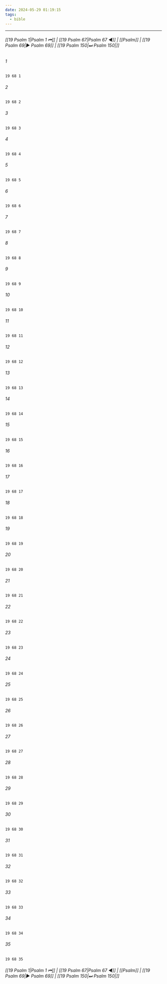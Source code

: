 ```yaml
---
date: 2024-05-29 01:19:15
tags:
  - bible
---
```

___

###### [[19 Psalm 1|Psalm 1 ⏮]] | [[19 Psalm 67|Psalm 67 ◀]] | [[Psalm]] | [[19 Psalm 69|▶ Psalm 69]] | [[19 Psalm 150|⏭ Psalm 150|]]

###### 1
``` verse
19 68 1 
```
###### 2
``` verse
19 68 2 
```
###### 3
``` verse
19 68 3 
```
###### 4
``` verse
19 68 4 
```
###### 5
``` verse
19 68 5 
```
###### 6
``` verse
19 68 6 
```
###### 7
``` verse
19 68 7 
```
###### 8
``` verse
19 68 8 
```
###### 9
``` verse
19 68 9 
```
###### 10
``` verse
19 68 10 
```
###### 11
``` verse
19 68 11 
```
###### 12
``` verse
19 68 12 
```
###### 13
``` verse
19 68 13 
```
###### 14
``` verse
19 68 14 
```
###### 15
``` verse
19 68 15 
```
###### 16
``` verse
19 68 16 
```
###### 17
``` verse
19 68 17 
```
###### 18
``` verse
19 68 18 
```
###### 19
``` verse
19 68 19 
```
###### 20
``` verse
19 68 20 
```
###### 21
``` verse
19 68 21 
```
###### 22
``` verse
19 68 22 
```
###### 23
``` verse
19 68 23 
```
###### 24
``` verse
19 68 24 
```
###### 25
``` verse
19 68 25 
```
###### 26
``` verse
19 68 26 
```
###### 27
``` verse
19 68 27 
```
###### 28
``` verse
19 68 28 
```
###### 29
``` verse
19 68 29 
```
###### 30
``` verse
19 68 30 
```
###### 31
``` verse
19 68 31 
```
###### 32
``` verse
19 68 32 
```
###### 33
``` verse
19 68 33 
```
###### 34
``` verse
19 68 34 
```
###### 35
``` verse
19 68 35 
```

###### [[19 Psalm 1|Psalm 1 ⏮]] | [[19 Psalm 67|Psalm 67 ◀]] | [[Psalm]] | [[19 Psalm 69|▶ Psalm 69]] | [[19 Psalm 150|⏭ Psalm 150|]]

